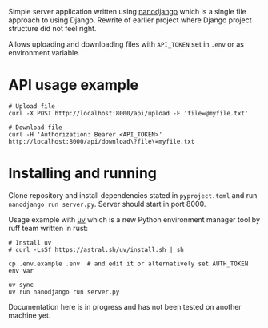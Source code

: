 Simple server application written using [nanodjango](https://nanodjango.readthedocs.io/en/latest/) which is a single file approach to using Django. Rewrite of earlier project where Django project structure did not feel right.

Allows uploading and downloading files with `API_TOKEN` set in `.env` or as environment variable.

# API usage example

```
# Upload file
curl -X POST http://localhost:8000/api/upload -F 'file=@myfile.txt'

# Download file
curl -H 'Authorization: Bearer <API_TOKEN>' http://localhost:8000/api/download\?file\=myfile.txt
```

# Installing and running

Clone repository and install dependencies stated in `pyproject.toml` and run `nanodjango run server.py`. Server should start in port 8000.


Usage example with [uv](https://github.com/astral-sh/uv) which is a new Python environment manager tool by ruff team written in rust:

```
# Install uv
# curl -LsSf https://astral.sh/uv/install.sh | sh

cp .env.example .env  # and edit it or alternatively set AUTH_TOKEN env var

uv sync
uv run nanodjango run server.py
```

Documentation here is in progress and has not been tested on another machine yet.
